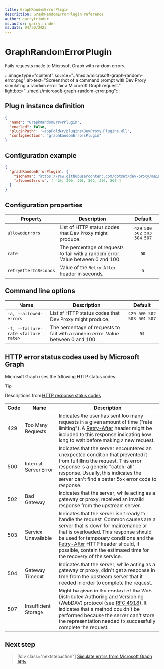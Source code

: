 ```yaml
---
title: GraphRandomErrorPlugin
description: GraphRandomErrorPlugin reference
author: garrytrinder
ms.author: garrytrinder
ms.date: 04/30/2025
---
```


# GraphRandomErrorPlugin

Fails requests made to Microsoft Graph with random errors.

:::image type="content" source="../media/microsoft-graph-random-error.png" alt-text="Screenshot of a command prompt with Dev Proxy simulating a random error for a Microsoft Graph request." lightbox="../media/microsoft-graph-random-error.png":::

## Plugin instance definition

```json
{
  "name": "GraphRandomErrorPlugin",
  "enabled": false,
  "pluginPath": "~appFolder/plugins/DevProxy.Plugins.dll",
  "configSection": "graphRandomErrorsPlugin"
}
```

## Configuration example

```json
{
  "graphRandomErrorPlugin": {
    "$schema": "https://raw.githubusercontent.com/dotnet/dev-proxy/main/schemas/v1.0.0/graphrandomerrorplugin.schema.json",
    "allowedErrors": [ 429, 500, 502, 503, 504, 507 ]
  }
}
```

## Configuration properties

| Property | Description | Default |
|----------|-------------|:-------:|
| `allowedErrors` | List of HTTP status codes that Dev Proxy might produce. | `429 500 502 503 504 507` |
| `rate` | The percentage of requests to fail with a random error. Value between 0 and 100. | `50` |
| `retryAfterInSeconds` | Value of the `Retry-After` header in seconds. | `5` |

## Command line options

| Name | Description | Default |
|----------|-------------|:-------:|
| `-a, --allowed-errors` | List of HTTP status codes that Dev Proxy might produce. | `429 500 502 503 504 507` |
| `-f, --failure-rate <failure rate>` | The percentage of requests to fail with a random error. Value between 0 and 100. | `50` |

## HTTP error status codes used by Microsoft Graph

Microsoft Graph uses the following HTTP status codes.

> [!TIP]
> Descriptions from [HTTP response status codes](https://developer.mozilla.org/en-US/docs/Web/HTTP/Status)

Code | Name | Description |
--|--|--|
429 | Too Many Requests | Indicates the user has sent too many requests in a given amount of time ("rate limiting"). A [Retry-After](https://developer.mozilla.org/en-US/docs/Web/HTTP/Headers/Retry-After) header might be included to this response indicating how long to wait before making a new request. |
500 | Internal Server Error | Indicates that the server encountered an unexpected condition that prevented it from fulfilling the request. This error response is a generic "catch-all" response. Usually, this indicates the server can't find a better 5xx error code to response. |
502 | Bad Gateway | Indicates that the server, while acting as a gateway or proxy, received an invalid response from the upstream server. |
503 | Service Unavailable | Indicates that the server isn't ready to handle the request. Common causes are a server that is down for maintenance or that is overloaded. This response should be used for temporary conditions and the [Retry-After](https://developer.mozilla.org/en-US/docs/Web/HTTP/Headers/Retry-After) HTTP header should, if possible, contain the estimated time for the recovery of the service.
504 | Gateway Timeout | Indicates that the server, while acting as a gateway or proxy, didn't get a response in time from the upstream server that it needed in order to complete the request. |
507 | Insufficient Storage | Might be given in the context of the Web Distributed Authoring and Versioning (WebDAV) protocol (see [RFC 4918](https://datatracker.ietf.org/doc/html/rfc4918)). It indicates that a method couldn't be performed because the server can't store the representation needed to successfully complete the request.

## Next step

> [!div class="nextstepaction"]
> [Simulate errors from Microsoft Graph APIs](../how-to/simulate-errors-microsoft-graph-apis.md)
